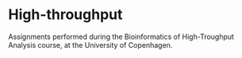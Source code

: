 # High-throughput
Assignments performed during the Bioinformatics of High-Troughput Analysis course, at the University of Copenhagen.
